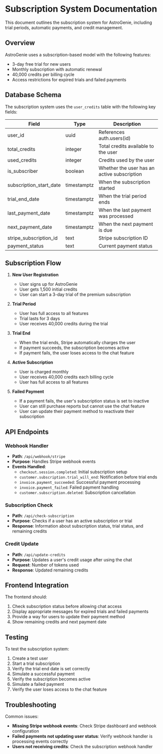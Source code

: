 # Subscription System Documentation

This document outlines the subscription system for AstroGenie, including trial periods, automatic payments, and credit management.

## Overview

AstroGenie uses a subscription-based model with the following features:
- 3-day free trial for new users
- Monthly subscription with automatic renewal
- 40,000 credits per billing cycle
- Access restrictions for expired trials and failed payments

## Database Schema

The subscription system uses the `user_credits` table with the following key fields:

| Field | Type | Description |
|-------|------|-------------|
| user_id | uuid | References auth.users(id) |
| total_credits | integer | Total credits available to the user |
| used_credits | integer | Credits used by the user |
| is_subscriber | boolean | Whether the user has an active subscription |
| subscription_start_date | timestamptz | When the subscription started |
| trial_end_date | timestamptz | When the trial period ends |
| last_payment_date | timestamptz | When the last payment was processed |
| next_payment_date | timestamptz | When the next payment is due |
| stripe_subscription_id | text | Stripe subscription ID |
| payment_status | text | Current payment status |

## Subscription Flow

1. **New User Registration**
   - User signs up for AstroGenie
   - User gets 1,500 initial credits
   - User can start a 3-day trial of the premium subscription

2. **Trial Period**
   - User has full access to all features
   - Trial lasts for 3 days
   - User receives 40,000 credits during the trial

3. **Trial End**
   - When the trial ends, Stripe automatically charges the user
   - If payment succeeds, the subscription becomes active
   - If payment fails, the user loses access to the chat feature

4. **Active Subscription**
   - User is charged monthly
   - User receives 40,000 credits each billing cycle
   - User has full access to all features

5. **Failed Payment**
   - If a payment fails, the user's subscription status is set to inactive
   - User can still purchase reports but cannot use the chat feature
   - User can update their payment method to reactivate their subscription

## API Endpoints

### Webhook Handler
- **Path**: `/api/webhook/stripe`
- **Purpose**: Handles Stripe webhook events
- **Events Handled**:
  - `checkout.session.completed`: Initial subscription setup
  - `customer.subscription.trial_will_end`: Notification before trial ends
  - `invoice.payment_succeeded`: Successful payment processing
  - `invoice.payment_failed`: Failed payment handling
  - `customer.subscription.deleted`: Subscription cancellation

### Subscription Check
- **Path**: `/api/check-subscription`
- **Purpose**: Checks if a user has an active subscription or trial
- **Response**: Information about subscription status, trial status, and remaining credits

### Credit Update
- **Path**: `/api/update-credits`
- **Purpose**: Updates a user's credit usage after using the chat
- **Request**: Number of tokens used
- **Response**: Updated remaining credits

## Frontend Integration

The frontend should:
1. Check subscription status before allowing chat access
2. Display appropriate messages for expired trials and failed payments
3. Provide a way for users to update their payment method
4. Show remaining credits and next payment date

## Testing

To test the subscription system:
1. Create a test user
2. Start a trial subscription
3. Verify the trial end date is set correctly
4. Simulate a successful payment
5. Verify the subscription becomes active
6. Simulate a failed payment
7. Verify the user loses access to the chat feature

## Troubleshooting

Common issues:
- **Missing Stripe webhook events**: Check Stripe dashboard and webhook configuration
- **Failed payments not updating user status**: Verify webhook handler is processing events correctly
- **Users not receiving credits**: Check the subscription webhook handler
